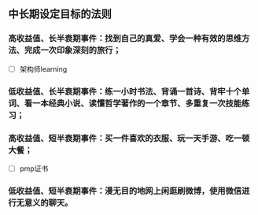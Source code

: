 ## 中长期设定目标的法则

### 高收益值、长半衰期事件：找到自己的真爱、学会一种有效的思维方法、完成一次印象深刻的旅行；

- [ ] 架构师learning

### 低收益值、长半衰期事件：练一小时书法、背诵一首诗、背牢十个单词、看一本经典小说、读懂哲学著作的一个章节、多重复一次技能练习；

### 高收益值、短半衰期事件：买一件喜欢的衣服、玩一天手游、吃一顿大餐；

- [ ] pmp证书

### 低收益值、短半衰期事件：漫无目的地网上闲逛刷微博，使用微信进行无意义的聊天。



